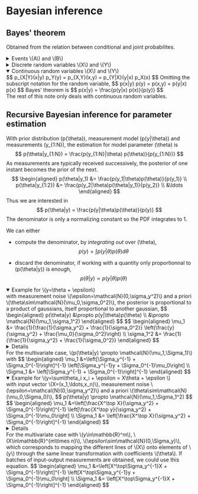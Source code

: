 # Bayesian inference

## Bayes' theorem
Obtained from the relation between conditional and joint probabilites.
<details>
<summary>Events \(A\) and \(B\)</summary>
$$
\mathbb{P}(A|B) \mathbb{P}(B) = \mathbb{P}(A,B) = \mathbb{P}(B|A) \mathbb{P}(A)
$$
$$
\mathbb{P}(A|B) = \frac{\mathbb{P}(B|A)\mathbb{P}(A)}{\mathbb{P}(A)}
$$
</details>

<details>
<summary>Discrete random variables \(X\) and \(Y\)</summary>
$$
p(X=x|Y=y) p(Y=y) = p(\lbrace X=x\rbrace ,\lbrace Y=y\rbrace) = p(Y=y|X=x) p(X=x)
$$
$$
p(X=x|Y=y) = \frac{p(Y=y|X=x) p(X=x)}{p(Y=y)}
$$
</details>

<details open>
<summary>Continuous random variables \(X\) and \(Y\)</summary>
$$
p_{X|Y}(x|y) p_Y(y) = p_{X,Y}(x,y) = p_{Y|X}(y|x) p_X(x)
$$
Omitting the subscript notation for the random variable,
$$
p(x|y) p(y) = p(x,y) = p(y|x) p(x)
$$
Bayes' theorem is
$$
p(x|y) = \frac{p(y|x) p(x)}{p(y)}
$$
</details>
The rest of this note only deals with continuous random variables. 




## Recursive Bayesian inference for parameter estimation
With prior distribution \(p(\theta)\), measurement model \(p(y|\theta)\) and measurements \(y_{1:N}\), the estimation for model parameter \(\theta\) is
$$
p(\theta|y_{1:N}) = \frac{p(y_{1:N}|\theta) p(\theta)}{p(y_{1:N})}
$$
As measurements are typically received successively, the posterior of one instant becomes the prior of the next.
$$
\begin{aligned}
p(\theta|y_1) &= \frac{p(y_1|\theta)p(\theta)}{p(y_1)} \\
p(\theta|y_{1:2}) &= \frac{p(y_2|\theta)p(\theta|y_1)}{p(y_2)} \\
&\ldots
\end{aligned}
$$
Thus we are interested in 
$$
p(\theta|y) = \frac{p(y|\theta)p(\theta)}{p(y)}
$$
The denominator is only a normalizing constant so the PDF integrates to 1.

We can either

- compute the denominator, by _integrating out_ over \(\theta\),
$$
p(y) = \int p(y|\theta)p(\theta)d\theta
$$

- discard the denominator, if working with a quantity only proportionnal to \(p(\theta|y)\) is enough,
$$
p(\theta|y) \propto p(y|\theta) p(\theta)
$$

<details open>
<summary>Example for \(y=\theta + \epsilon\)</summary>
with measurement noise \(\epsilon=\mathcal{N}(0,\sigma_y^2)\) and a priori \(\theta\sim\mathcal{N}(\mu_0,\sigma_0^2)\), the posterior is proportional to a product of gaussians, itself proportional to another gaussian,
$$
\begin{aligned}
p(\theta|y) &\propto p(y|\theta)p(\theta) \\
&\propto \mathcal{N}(\mu_1,\sigma_1^2)
\end{aligned}
$$
$$
\begin{aligned}
\mu_1 &= \frac{1}{\frac{1}{\sigma_y^2} + \frac{1}{\sigma_0^2}} \left(\frac{y}{\sigma_y^2} + \frac{\mu_0}{\sigma_0^2}\right) \\
\sigma_1^2 &= \frac{1}{\frac{1}{\sigma_y^2} + \frac{1}{\sigma_0^2}}
\end{aligned}
$$
<details>
$$
\begin{aligned}
p(\theta|y) &\propto \exp\left(-\frac{1}{2}\frac{(y-\theta)^2}{\sigma_y^2}\right) \exp\left(-\frac{1}{2}\frac{(\theta-\mu_0)^2}{\sigma_0^2}\right) \\
&=\exp\left(-\frac{1}{2}\left(\frac{y^2-2y\theta+\theta^2}{\sigma_y^2}+\frac{\theta^2-2\theta\mu_0+\mu_0^2}{\sigma_0^2}\right)\right) \\
&= \exp\left(-\frac{1}{2}\left(\theta^2\left(\frac{1}{\sigma_y^2}+\frac{1}{\sigma_0^2}\right)-2\theta\left(\frac{y}{\sigma_y^2}+\frac{\mu_0}{\sigma_0^2}\right) + \text{cst}\right)\right)
\end{aligned}
$$
As we are interested in a quantity only proportionnal to \(p(\theta|y)\), we do not multiplying the exponential by a constant, or equivalently, adding a constant in the exponential as \(e^{f(\theta)+a}=Ae^{f(\theta)}\).
Hence the square can be completed with no regards for its last term,
$$
\begin{aligned}
&\propto \exp\left(-\frac{1}{2}\left(\frac{1}{\sigma_y^2}+\frac{1}{\sigma_0^2}\right)\left(\theta - \frac{1}{\frac{1}{\sigma_y^2}+\frac{1}{\sigma_0^2}}\left(\frac{y}{\sigma_y^2}+\frac{\mu_0}{\sigma_0^2}\right)\right)^2\right) \\
&= \exp\left(-\frac{1}{2}\frac{\left(\theta - \frac{1}{\frac{1}{\sigma_y^2}+\frac{1}{\sigma_0^2}}\left(\frac{y}{\sigma_y^2}+\frac{\mu_0}{\sigma_0^2}\right)\right)^2}{\frac{1}{\frac{1}{\sigma_y^2}+\frac{1}{\sigma_0^2}}}\right)
\end{aligned}
$$
</details>
For the multivariate case, \(p(\theta|y) \propto \mathcal{N}(\mu_1,\Sigma_1)\) with
$$
\begin{aligned}
\mu_1 &=\left[\Sigma_y^{-1} + \Sigma_0^{-1}\right]^{-1} \left[\Sigma_y^{-1}y + \Sigma_0^{-1}\mu_0\right] \\
\Sigma_1 &= \left[\Sigma_y^{-1} + \Sigma_0^{-1}\right]^{-1}
\end{aligned}
$$
</details>


<details open>
<summary>Example for \(y=\sum\theta_i x_i + \epsilon = X\theta + \epsilon \)</summary>
with input vector \(X=(x_1,\ldots,x_n)\), measurement noise \(\epsilon=\mathcal{N}(0,\sigma_y^2)\) and a priori \(\theta\sim\mathcal{N}(\mu_0,\Sigma_0)\),
$$
p(\theta|y) \propto \mathcal{N}(\mu_1,\Sigma_1^2)
$$
$$
\begin{aligned}
\mu_1 &=\left[\frac{X^\top X}{\sigma_y^2} + \Sigma_0^{-1}\right]^{-1} \left[\frac{X^\top y}{\sigma_y^2} + \Sigma_0^{-1}\mu_0\right] \\
\Sigma_1 &= \left[\frac{X^\top X}{\sigma_y^2} + \Sigma_0^{-1}\right]^{-1}
\end{aligned}
$$
<details>
$$
\begin{aligned}
p(\theta|y) &\propto \exp\left(-\frac{1}{2}\frac{(y-X\theta)^2}{\sigma_y^2}\right) \exp\left(-\frac{1}{2}(\theta-\mu_0)^\top\Sigma_0^{-1}(\theta-\mu_0)\right) \\
&=\exp\left(-\frac{1}{2}\left(\frac{y^2-2yX\theta+(X\theta)^2}{\sigma_y^2}\theta^\top\Sigma_0^{-1}\theta - 2\theta^\top\Sigma_0^{-1}\mu_0 + \mu_0^\top\Sigma_0^{-1}\mu_0\right)\right)
\end{aligned}
$$
Using \((X\theta)^2 = (X\theta)^\top X\theta = \theta^\top X^\top X \theta\) and \(yX\theta = (yX\theta)^\top = \theta^\top X^\top y\),
$$
= \exp\left(-\frac{1}{2}\left(\theta^\top\left(\frac{X^\top X}{\sigma_y^2}+\Sigma_0^{-1}\right)\theta - 2\theta^\top\left(\frac{X^\top y}{\sigma_y^2}+\Sigma_0^{-1}\mu_0\right)+\text{cst}\right)\right)
$$
and we can directly identify the form
$$
\begin{aligned}
&\quad\exp\left(-\frac{1}{2}\left(\theta^\top\Sigma_1^{-1}\theta -2\theta^\top\Sigma_1^{-1}\mu_1 + \ldots\right)\right)\\
&\propto\exp\left(-\frac{1}{2}\left((\theta-\mu_1)^\top\Sigma_1^{-1}(\theta-\mu_1)\right)\right)
\end{aligned}
$$
</details>
For the multivariate case with \(y\in\mathbb{R}^m\), \(X\in\mathbb{R}^{m\times n}\), \(\epsilon\sim\mathcal{N}(0,\Sigma_y)\), which corresponds to mapping the different lines of \(X\) onto elements of \(y\) through the same linear transformation with coefficients \(\theta\). If batches of input-output measurements are obtained, we could use this equation.
$$
\begin{aligned}
\mu_1 &=\left[X^\top\Sigma_y^{-1}X + \Sigma_0^{-1}\right]^{-1} \left[X^\top\Sigma_y^{-1}y + \Sigma_0^{-1}\mu_0\right] \\
\Sigma_1 &= \left[X^\top\Sigma_y^{-1}X + \Sigma_0^{-1}\right]^{-1}
\end{aligned}
$$
</details>